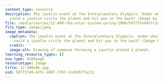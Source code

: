 ```yaml
---
content_type: resource
description: The javelin event at the Interplanetary Olympics. Under what conditions
  could a javelin circle the planet and hit you in the back? (Image by MIT OCW.)
file: /media/courses/12-400-the-solar-system-spring-2006/5d7737e642fc18071767cce92b7fac12_12-400s06.jpg
file_type: image/jpeg
image_metadata:
  caption: The javelin event at the Interplanetary Olympics. Under what conditions
    could a javelin circle the planet and hit you in the back? (Image by MIT OpenCourseWare.)
  credit: ''
  image-alt: Drawing of someone throwing a javelin around a planet.
learning_resource_types: []
ocw_type: OCWImage
resourcetype: Image
title: 12-400s06.jpg
uid: 5d7737e6-42fc-1807-1767-cce92b7fac12
---
```

